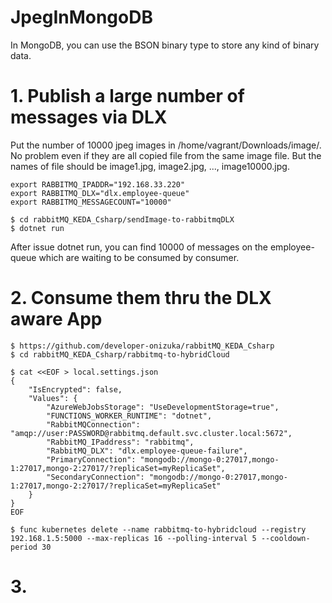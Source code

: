 # JpegInMongoDB
In MongoDB, you can use the BSON binary type to store any kind of binary data.

# 1. Publish a large number of messages via DLX
Put the number of 10000 jpeg images in /home/vagrant/Downloads/image/. <br>
No problem even if they are all copied file from the same image file. But the names of file should be image1.jpg, image2.jpg, ..., image10000.jpg.

```
export RABBITMQ_IPADDR="192.168.33.220"
export RABBITMQ_DLX="dlx.employee-queue"
export RABBITMQ_MESSAGECOUNT="10000"
```
```
$ cd rabbitMQ_KEDA_Csharp/sendImage-to-rabbitmqDLX
$ dotnet run
```

After issue dotnet run, you can find 10000 of messages on the employee-queue which are waiting to be consumed by consumer.

# 2. Consume them thru the DLX aware App
```
$ https://github.com/developer-onizuka/rabbitMQ_KEDA_Csharp
$ cd rabbitMQ_KEDA_Csharp/rabbitmq-to-hybridCloud
```
```
$ cat <<EOF > local.settings.json
{
    "IsEncrypted": false,
    "Values": {
        "AzureWebJobsStorage": "UseDevelopmentStorage=true",
        "FUNCTIONS_WORKER_RUNTIME": "dotnet",
        "RabbitMQConnection": "amqp://user:PASSWORD@rabbitmq.default.svc.cluster.local:5672",
        "RabbitMQ_IPaddress": "rabbitmq",
        "RabbitMQ_DLX": "dlx.employee-queue-failure",
        "PrimaryConnection": "mongodb://mongo-0:27017,mongo-1:27017,mongo-2:27017/?replicaSet=myReplicaSet",
        "SecondaryConnection": "mongodb://mongo-0:27017,mongo-1:27017,mongo-2:27017/?replicaSet=myReplicaSet"
    }
}
EOF
```
```
$ func kubernetes delete --name rabbitmq-to-hybridcloud --registry 192.168.1.5:5000 --max-replicas 16 --polling-interval 5 --cooldown-period 30
```

# 3. 

